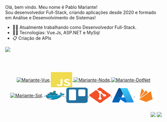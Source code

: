 Olá, bem vindo. Meu nome é Pablo Mariante! 
<br>
Sou desenvolvedor Full-Stack, criando aplicações desde 2020 e formado em Análise e Desenvolvimento de Sistemas!

- 👨‍💻 Atualmente trabalhando como Desenvolvedor Full-Stack.
- 🕵️‍♂️ Tecnologias: Vue.Js, ASP.NET e MySql
- 📋 Criação de APIs

<div align="center" style="display: flex; flex-direction: row;">
  <a href="https://github.com/mariante">
    <img height="150" src="https://github-readme-stats.vercel.app/api?username=mariante&count_private=true&include_all_commits=true&show_icons=true&theme=gruvbox&custom_title=Pablo%20Mariante"/>
    <!--img height="150" src="https://github-readme-stats.vercel.app/api/top-langs/?username=mariante&layout=compact&langs_count=7&theme=gruvbox"/-->
  </a>
</div>

  <br><br>
  
<div align="center">
  <a href="https://github.com/mariante">
    <img align="center" alt="Mariante-Vue" height="50" width="70" src="https://cdn.jsdelivr.net/gh/devicons/devicon/icons/vuejs/vuejs-original.svg">
    <img align="center" alt="Mariante-Js" height="50" width="70" src="https://raw.githubusercontent.com/devicons/devicon/master/icons/javascript/javascript-plain.svg">
    <img align="center" alt="Mariante-Node" height="50" width="70" src="https://cdn.jsdelivr.net/gh/devicons/devicon/icons/nodejs/nodejs-original.svg">
    <img align="center" alt="Mariante-DotNet" height="50" width="70" src="https://cdn.jsdelivr.net/gh/devicons/devicon/icons/dotnetcore/dotnetcore-original.svg">
    <img align="center" alt="Mariante-Sql" height="50" width="70" src="https://cdn.jsdelivr.net/gh/devicons/devicon/icons/mysql/mysql-original.svg">
    <img align="center" alt="Mariante-Docker" height="50" width="70" src="https://raw.githubusercontent.com/devicons/devicon/v2.14.0/icons/docker/docker-original.svg">
    <img align="center" alt="Mariante-Trello" height="50" width="70" src="https://raw.githubusercontent.com/devicons/devicon/v2.14.0/icons/trello/trello-plain.svg">
    <img align="center" alt="Mariante-Git" height="50" width="70" src="https://raw.githubusercontent.com/devicons/devicon/v2.14.0/icons/git/git-original.svg">
    <img align="center" alt="Mariante-Azure" height="50" width="70" src="https://raw.githubusercontent.com/devicons/devicon/v2.14.0/icons/azure/azure-original.svg">
    <img align="center" alt="Mariante-Firebase" height="50" width="70" src="https://raw.githubusercontent.com/devicons/devicon/v2.14.0/icons/firebase/firebase-plain.svg">
    <!--
    <img align="center" alt="Mariante-Ts" height="50" width="70" src="https://raw.githubusercontent.com/devicons/devicon/master/icons/typescript/typescript-plain.svg">
    <img align="center" alt="Mariante-HTML" height="50" width="70" src="https://raw.githubusercontent.com/devicons/devicon/master/icons/html5/html5-original.svg">
    <img align="center" alt="Mariante-CSS" height="50" width="70" src="https://raw.githubusercontent.com/devicons/devicon/master/icons/css3/css3-original.svg">
    <img align="center" alt="Mariante-Csharp" height="50" width="70" src="https://raw.githubusercontent.com/devicons/devicon/master/icons/csharp/csharp-original.svg">
    <img align="center" alt="Mariante-Php" height="50" width="70" src="https://cdn.jsdelivr.net/gh/devicons/devicon/icons/php/php-plain.svg">
    -->
  </a>
</div>
  
  ##
 
<div align="right">
  <a href="mailto:pablomariante.dm@live.com"><img src="https://img.shields.io/badge/-E--MAIL-%23333?style=for-the-badge&logo=mail.ru&logoColor=white" target="_blank"></a>
  <a href="https://www.linkedin.com/in/pablomariante/" target="_blank"><img src="https://img.shields.io/badge/-LinkedIn-%230077B5?style=for-the-badge&logo=linkedin&logoColor=white" target="_blank"></a>
</div>
